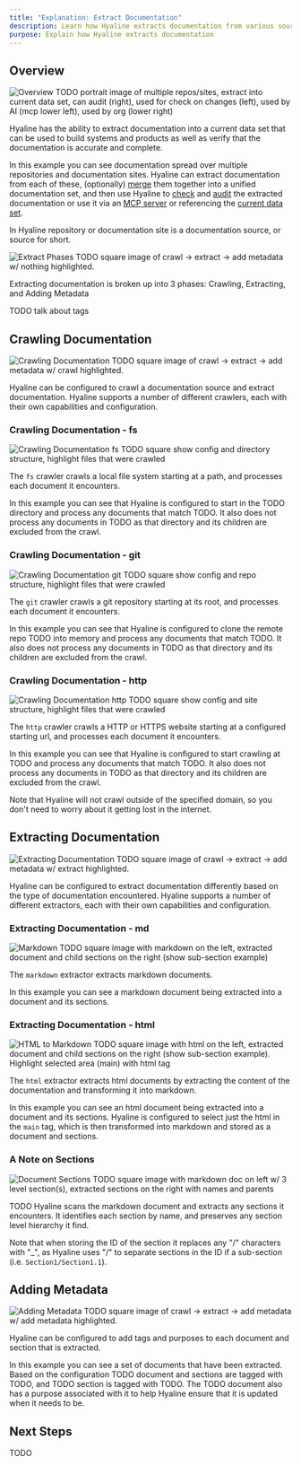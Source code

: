 ```yaml
---
title: "Explanation: Extract Documentation"
description: Learn how Hyaline extracts documentation from various sources into a unified current data set
purpose: Explain how Hyaline extracts documentation
---
```

## Overview

<div class="portrait">

![Overview](./_img/extract-documentation-overview.svg)
TODO portrait image of multiple repos/sites, extract into current data set, can audit (right), used for check on changes (left), used by AI (mcp lower left), used by org (lower right)

Hyaline has the ability to extract documentation into a current data set that can be used to build systems and products as well as verify that the documentation is accurate and complete.

In this example you can see documentation spread over multiple repositories and documentation sites. Hyaline can extract documentation from each of these, (optionally) [merge](./merge.md) them together into a unified documentation set, and then use Hyaline to [check](./check.md) and [audit](./audit.md) the extracted documentation or use it via an [MCP server](./mcp.md) or referencing the [current data set](../reference/data-set.md). 

In Hyaline repository or documentation site is a documentation source, or source for short. 

</div>

<div class="portrait">

![Extract Phases](./_img/extract-documentation-phases.svg)
TODO square image of crawl -> extract -> add metadata w/ nothing highlighted.

Extracting documentation is broken up into 3 phases: Crawling, Extracting, and Adding Metadata

TODO talk about tags

</div>

## Crawling Documentation

<div class="portrait">

![Crawling Documentation](./_img/extract-documentation-crawling.svg)
TODO square image of crawl -> extract -> add metadata w/ crawl highlighted.

Hyaline can be configured to crawl a documentation source and extract documentation. Hyaline supports a number of different crawlers, each with their own capabilities and configuration.

</div>

### Crawling Documentation - fs

<div class="portrait">

![Crawling Documentation fs](./_img/extract-documentation-fs.svg)
TODO square show config and directory structure, highlight files that were crawled

The `fs` crawler crawls a local file system starting at a path, and processes each document it encounters.

In this example you can see that Hyaline is configured to start in the TODO directory and process any documents that match TODO. It also does not process any documents in TODO as that directory and its children are excluded from the crawl.

</div>

### Crawling Documentation - git

<div class="portrait">

![Crawling Documentation git](./_img/extract-documentation-git.svg)
TODO square show config and repo structure, highlight files that were crawled

The `git` crawler crawls a git repository starting at its root, and processes each document it encounters.

In this example you can see that Hyaline is configured to clone the remote repo TODO into memory and process any documents that match TODO. It also does not process any documents in TODO as that directory and its children are excluded from the crawl.

</div>

### Crawling Documentation - http

<div class="portrait">

![Crawling Documentation http](./_img/extract-documentation-http.svg)
TODO square show config and site structure, highlight files that were crawled

The `http` crawler crawls a HTTP or HTTPS website starting at a configured starting url, and processes each document it encounters.

In this example you can see that Hyaline is configured to start crawling at TODO and process any documents that match TODO. It also does not process any documents in TODO as that directory and its children are excluded from the crawl.

Note that Hyaline will not crawl outside of the specified domain, so you don't need to worry about it getting lost in the internet.

</div>

## Extracting Documentation

<div class="portrait">

![Extracting Documentation](./_img/extract-documentation-extracting.svg)
TODO square image of crawl -> extract -> add metadata w/ extract highlighted.

Hyaline can be configured to extract documentation differently based on the type of documentation encountered. Hyaline supports a number of different extractors, each with their own capabilities and configuration.

</div>

### Extracting Documentation - md

<div class="portrait">

![Markdown](./_img/extract-documentation-markdown.svg)
TODO square image with markdown on the left, extracted document and child sections on the right (show sub-section example)

The `markdown` extractor extracts markdown documents.

In this example you can see a markdown document being extracted into a document and its sections.

</div>

### Extracting Documentation - html

<div class="portrait">

![HTML to Markdown](./_img/extract-documentation-html-to-markdown.svg)
TODO square image with html on the left, extracted document and child sections on the right (show sub-section example). Highlight selected area (main) with html tag

The `html` extractor extracts html documents by extracting the content of the documentation and transforming it into markdown.

In this example you can see an html document being extracted into a document and its sections. Hyaline is configured to select just the html in the `main` tag, which is then transformed into markdown and stored as a document and sections.

</div>

### A Note on Sections

<div class="portrait">

![Document Sections](./_img/extract-documentation-sections.svg)
TODO square image with markdown doc on left w/ 3 level section(s), extracted sections on the right with names and parents

TODO Hyaline scans the markdown document and extracts any sections it encounters. It identifies each section by name, and preserves any section level hierarchy it find.

Note that when storing the ID of the section it replaces any "/" characters with "_", as Hyaline uses "/" to separate sections in the ID if a sub-section (i.e. `Section1/Section1.1`).

</div>

## Adding Metadata

<div class="portrait">

![Adding Metadata](./_img/extract-documentation-metadata.svg)
TODO square image of crawl -> extract -> add metadata w/ add metadata highlighted.

Hyaline can be configured to add tags and purposes to each document and section that is extracted.

In this example you can see a set of documents that have been extracted. Based on the configuration TODO document and sections are tagged with TODO, and TODO section is tagged with TODO. The TODO document also has a purpose associated with it to help Hyaline ensure that it is updated when it needs to be.

</div>

## Next Steps
TODO
